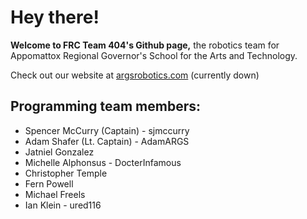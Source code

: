 # Hey there!

**Welcome to FRC Team 404's Github page,**
the robotics team for Appomattox Regional Governor's School for the Arts and Technology.

Check out our website at [argsrobotics.com](http://argsrobotics.com) (currently down)

## Programming team members:
- Spencer McCurry (Captain) - sjmccurry
- Adam Shafer (Lt. Captain) - AdamARGS
- Jatniel Gonzalez
- Michelle Alphonsus - DocterInfamous
- Christopher Temple
- Fern Powell
- Michael Freels
- Ian Klein - ured116
